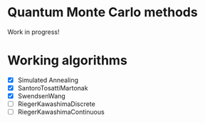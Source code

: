 # Quantum Monte Carlo methods

Work in progress!

# Working algorithms

- [x] Simulated Annealing
- [x] SantoroTosattiMartonak
- [x] SwendsenWang
- [ ] RiegerKawashimaDiscrete
- [ ] RiegerKawashimaContinuous
